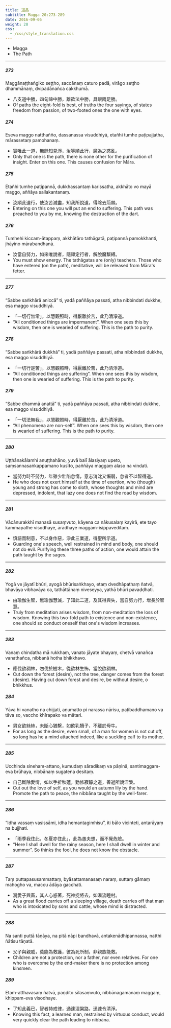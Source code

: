 ```yaml
---
title: 道品
subtitle: Magga 20:273-289
date: 2016-09-05
weight: 20
css:
  - /css/style_translation.css
---
```


- Magga
- The Path

---

##### 273

Maggānaṭṭhaṅgiko seṭṭho, saccānaṃ caturo padā, virāgo seṭṭho dhammānaṃ, dvipadānañca cakkhumā.

- 八支道中勝，四句諦中勝，離欲法中勝，具眼兩足勝。
- Of paths the eight-fold is best, of truths the four sayings, of states freedom from passion, of two-footed ones the one with eyes.

##### 274

Eseva maggo natthañño, dassanassa visuddhiyā, etañhi tumhe paṭipajjatha, mārassetaṃ pamohanaṃ.

- 實唯此一道，無餘知見淨，汝等順此行，魔為之惑亂。
- Only that one is the path, there is none other for the purification of insight. Enter on this one. This causes confusion for Māra.

##### 275

Etañhi tumhe paṭipannā, dukkhassantaṃ karissatha, akkhāto vo mayā maggo, aññāya sallakantanaṃ.

- 汝順此道行，使汝苦滅盡，知我所說道，得除去荊棘。
- Entering on this one you will put an end to suffering. This path was preached to you by me, knowing the destruction of the dart.

##### 276

Tumhehi kiccam-ātappaṃ, akkhātāro tathāgatā, paṭipannā pamokkhanti, jhāyino mārabandhanā.

- 汝當自努力，如來唯說者，隨禪定行者，解脫魔繫縛。
- You must show energy. The tathāgatas are (only) teachers. Those who have entered (on the path), meditative, will be released from Māra's fetter.

---

##### 277

“Sabbe saṅkhārā aniccā” ti, yadā paññāya passati, atha nibbindati dukkhe, esa maggo visuddhiyā.

- 「一切行無常」，以慧觀照時，得厭離於苦，此乃清淨道。
- “All conditioned things are impermanent”. When one sees this by wisdom, then one is wearied of suffering. This is the path to purity.

##### 278

“Sabbe saṅkhārā dukkhā” ti, yadā paññāya passati, atha nibbindati dukkhe, esa maggo visuddhiyā.

- 「一切行是苦」，以慧觀照時，得厭離於苦，此乃清淨道。
- “All conditioned things are suffering”. When one sees this by wisdom, then one is wearied of suffering. This is the path to purity.

##### 279

“Sabbe dhammā anattā” ti, yadā paññāya passati, atha nibbindati dukkhe, esa maggo visuddhiyā.

- 「一切法無我」，以慧觀照時，得厭離於苦，此乃清淨道。
- “All phenomena are non-self”. When one sees this by wisdom, then one is wearied of suffering. This is the path to purity.

---

##### 280

Uṭṭhānakālamhi anuṭṭhahāno, yuvā balī ālasiyaṃ upeto, saṃsannasaṅkappamano kusīto, paññāya maggaṃ alaso na vindati.

- 當努力時不努力，年雖少壯陷怠惰，意志消沈又懶弱，怠者不以智得道。
- He who does not exert himself at the time of exertion, who (though) young and strong has come to sloth, whose thoughts and mind are depressed, indolent, that lazy one does not find the road by wisdom.

---

##### 281

Vācānurakkhī manasā susaṃvuto, kāyena ca nākusalaṃ kayirā, ete tayo kammapathe visodhaye, ārādhaye maggam-isippaveditaṃ.

- 慎語而制意，不以身作惡，淨此三業道，得聖所示道。
- Guarding one's speech, well restrained in mind and body, one should not do evil. Purifying these three paths of action, one would attain the path taught by the sages.

---

##### 282

Yogā ve jāyatī bhūri, ayogā bhūrisaṅkhayo, etaṃ dvedhāpathaṃ ñatvā, bhavāya vibhavāya ca, tathāttānaṃ niveseyya, yathā bhūri pavaḍḍhati.

- 由瑜伽生智，無瑜伽慧滅，了知此二道，及其得與失，當自努力行，增長於智慧。
- Truly from meditation arises wisdom, from non-meditation the loss of wisdom. Knowing this two-fold path to existence and non-existence, one should so conduct oneself that one's wisdom increases.

---

##### 283

Vanaṃ chindatha mā rukkhaṃ, vanato jāyate bhayaṃ, chetvā vanañca vanathañca, nibbanā hotha bhikkhavo.

- 應伐欲稠林，勿伐於樹木，從欲林生怖，當脫欲稠林。
- Cut down the forest (desire), not the tree, danger comes from the forest (desire). Having cut down forest and desire, be without desire, o bhikkhus.

##### 284

Yāva hi vanatho na chijjati, aṇumatto pi narassa nārisu, paṭibaddhamano va tāva so, vaccho khīrapako va mātari.

- 男女欲絲絲，未斷心猶繫，如飲乳犢子，不離於母牛。
- For as long as the desire, even small, of a man for women is not cut off, so long has he a mind attached indeed, like a suckling calf to its mother.

---

##### 285

Ucchinda sineham-attano, kumudaṃ sāradikaṃ va pāṇinā, santimaggam-eva brūhaya, nibbānaṃ sugatena desitaṃ.

- 自己斷除愛情，如以手折秋蓮，勤修寂靜之道，善逝所說涅槃。
- Cut out the love of self, as you would an autumn lily by the hand. Promote the path to peace, the nibbāna taught by the well-farer.

---

##### 286

“Idha vassaṃ vasissāmi, idha hemantagimhisu”, iti bālo vicinteti, antarāyaṃ na bujjhati.

- 「雨季我住此，冬夏亦住此」，此為愚夫想，而不覺危險。
- “Here I shall dwell for the rainy season, here I shall dwell in winter and summer”. So thinks the fool, he does not know the obstacle.

---

##### 287

Taṃ puttapasusammattaṃ, byāsattamanasaṃ naraṃ, suttaṃ gāmaṃ mahogho va, maccu ādāya gacchati.

- 溺愛子與畜，其人心惑著，死神捉將去，如瀑流睡村。
- As a great flood carries off a sleeping village, death carries off that man who is intoxicated by sons and cattle, whose mind is distracted.

---

##### 288

Na santi puttā tāṇāya, na pitā nāpi bandhavā, antakenādhipannassa, natthi ñātīsu tāṇatā.

- 父子與親戚，莫能為救護，彼為死所制，非親族能救。
- Children are not a protection, nor a father, nor even relatives. For one who is overcome by the end-maker there is no protection among kinsmen.

##### 289

Etam-atthavasaṃ ñatvā, paṇḍito sīlasaṃvuto, nibbānagamanaṃ maggaṃ, khippam-eva visodhaye.

- 了知此義已，智者持戒律，通達涅槃路，迅速令清淨。
- Knowing this fact, a learned man, restrained by virtuous conduct, would very quickly clear the path leading to nibbāna.